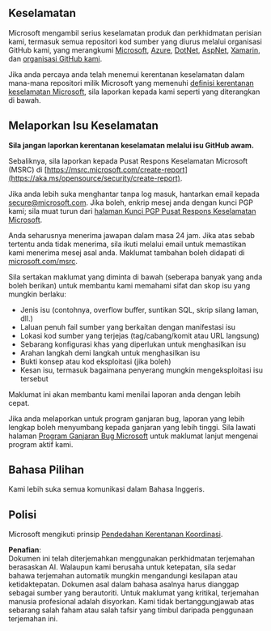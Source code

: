 ## Keselamatan

Microsoft mengambil serius keselamatan produk dan perkhidmatan perisian kami, termasuk semua repositori kod sumber yang diurus melalui organisasi GitHub kami, yang merangkumi [Microsoft](https://github.com/Microsoft), [Azure](https://github.com/Azure), [DotNet](https://github.com/dotnet), [AspNet](https://github.com/aspnet), [Xamarin](https://github.com/xamarin), dan [organisasi GitHub kami](https://opensource.microsoft.com/).

Jika anda percaya anda telah menemui kerentanan keselamatan dalam mana-mana repositori milik Microsoft yang memenuhi [definisi kerentanan keselamatan Microsoft](https://aka.ms/opensource/security/definition), sila laporkan kepada kami seperti yang diterangkan di bawah.

## Melaporkan Isu Keselamatan

**Sila jangan laporkan kerentanan keselamatan melalui isu GitHub awam.**

Sebaliknya, sila laporkan kepada Pusat Respons Keselamatan Microsoft (MSRC) di [https://msrc.microsoft.com/create-report](https://aka.ms/opensource/security/create-report).

Jika anda lebih suka menghantar tanpa log masuk, hantarkan email kepada [secure@microsoft.com](mailto:secure@microsoft.com). Jika boleh, enkrip mesej anda dengan kunci PGP kami; sila muat turun dari [halaman Kunci PGP Pusat Respons Keselamatan Microsoft](https://aka.ms/opensource/security/pgpkey).

Anda seharusnya menerima jawapan dalam masa 24 jam. Jika atas sebab tertentu anda tidak menerima, sila ikuti melalui email untuk memastikan kami menerima mesej asal anda. Maklumat tambahan boleh didapati di [microsoft.com/msrc](https://aka.ms/opensource/security/msrc).

Sila sertakan maklumat yang diminta di bawah (seberapa banyak yang anda boleh berikan) untuk membantu kami memahami sifat dan skop isu yang mungkin berlaku:

  * Jenis isu (contohnya, overflow buffer, suntikan SQL, skrip silang laman, dll.)
  * Laluan penuh fail sumber yang berkaitan dengan manifestasi isu
  * Lokasi kod sumber yang terjejas (tag/cabang/komit atau URL langsung)
  * Sebarang konfigurasi khas yang diperlukan untuk menghasilkan isu
  * Arahan langkah demi langkah untuk menghasilkan isu
  * Bukti konsep atau kod eksploitasi (jika boleh)
  * Kesan isu, termasuk bagaimana penyerang mungkin mengeksploitasi isu tersebut

Maklumat ini akan membantu kami menilai laporan anda dengan lebih cepat.

Jika anda melaporkan untuk program ganjaran bug, laporan yang lebih lengkap boleh menyumbang kepada ganjaran yang lebih tinggi. Sila lawati halaman [Program Ganjaran Bug Microsoft](https://aka.ms/opensource/security/bounty) untuk maklumat lanjut mengenai program aktif kami.

## Bahasa Pilihan

Kami lebih suka semua komunikasi dalam Bahasa Inggeris.

## Polisi

Microsoft mengikuti prinsip [Pendedahan Kerentanan Koordinasi](https://aka.ms/opensource/security/cvd).

**Penafian**:  
Dokumen ini telah diterjemahkan menggunakan perkhidmatan terjemahan berasaskan AI. Walaupun kami berusaha untuk ketepatan, sila sedar bahawa terjemahan automatik mungkin mengandungi kesilapan atau ketidaktepatan. Dokumen asal dalam bahasa asalnya harus dianggap sebagai sumber yang berautoriti. Untuk maklumat yang kritikal, terjemahan manusia profesional adalah disyorkan. Kami tidak bertanggungjawab atas sebarang salah faham atau salah tafsir yang timbul daripada penggunaan terjemahan ini.